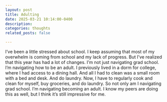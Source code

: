 ```yaml
---
layout: post
title: Adulting
date: 2025-03-21 10:14:00-0400
description: 
categories: thoughts
related_posts: false

---
```

I’ve been a little stressed about school. 
I keep assuming that most of my overwhelm is coming from school and my lack of progress. 
But I’ve realized that this year has had a lot of changes. 
I’m not just navigating grad school. I’m navigating how to be an adult. I previously lived in a dorm for college, where I had access to a dining hall. And all I had to clean was a small room with a bed and desk. And do laundry. 
Now, I have to regularly cook and clean for myself, buy groceries, and do laundry. So not only am I navigating grad school. I’m navigating becoming an adult. I know my peers are doing this as well, but I think it’s still impressive for me. 
